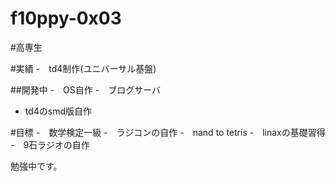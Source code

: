 # f10ppy-0x03

#高専生

#実績
-　td4制作(ユニバーサル基盤)

##開発中
-　OS自作
-　ブログサーバ
- td4のsmd版自作

#目標
-　数学検定一級
-　ラジコンの自作
-　nand to tetris
-　linaxの基礎習得
-　9石ラジオの自作

勉強中です。
